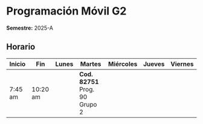 # Programación Móvil G2

**Semestre:** 2025-A

## Horario

| Inicio  | Fin    | Lunes | Martes                            | Miércoles | Jueves | Viernes |
|---------|--------|-------|---------------------------------|-----------|--------|---------|
| 7:45 am | 10:20 am |       | **Cod. 82751** Prog. 90 Grupo 2 |           |        |         |
